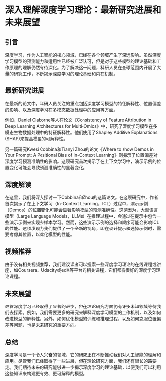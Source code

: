 # 深入理解深度学习理论：最新研究进展和未来展望

## 引言

深度学习，作为人工智能的核心领域，已经在各个领域产生了深远影响。虽然深度学习模型的预测能力和适用性已经被广泛认可，但是对于这些模型的理论基础和工作原理的理解仍然有待深化。为了解决这一问题，科研人员在全球范围内开展了大量的研究工作，不断揭示深度学习的理论基础和内在机制。

## 最新研究进展

在最新的论文中，科研人员关注的重点包括深度学习模型的特征解释性、位置偏差的影响、以及深度学习在多模态数据处理中的应用等方面。

例如，Daniel Claborne等人在论文《Consistency of Feature Attribution in Deep Learning Architectures for Multi-Omics》中，研究了深度学习模型在多模态生物数据处理中的特征解释性。他们使用了Shapley Additive Explanations (SHAP)来提高模型的可解释性。

另一篇研究Kwesi Cobbina和Tianyi Zhou的论文《Where to show Demos in Your Prompt: A Positional Bias of In-Context Learning》则揭示了位置偏差对深度学习预测准确性的影响。这项研究首次揭示了在上下文学习中，演示示例的位置变化可能会导致预测准确性的显著变化。

## 深度解读

在这里，我们将深入探讨一下Cobbina和Zhou的这篇论文。在这项研究中，作者首次揭示了在上下文学习（In-Context Learning，ICL）过程中，演示示例（Demos）的位置变化可能会显著影响模型的预测准确性。这是因为，大型语言模型（Large Language Models，LLMs）在推理过程中，会通过在提示中包含一些演示示例来实现少样本学习。然而，这些演示示例的选择和顺序可能会影响ICL的性能。这项发现为我们提供了一个全新的视角，即在设计提示和选择示例时，需要考虑其位置，以优化模型的性能。

## 视频推荐

由于没有相关视频推荐，我们建议读者可以搜索一些深度学习理论的在线课程或讲座，如Coursera、Udacity或edX等平台的相关课程，它们都有很好的深度学习理论课程。

## 未来展望

尽管深度学习已经取得了显著的进步，但在理论研究方面仍有许多未知领域等待我们去探索。例如，我们需要更多的研究来解释深度学习模型的工作机制，以及如何改进模型的解释性。另外，如何优化模型的训练和推理过程，以及如何克服位置偏差等问题，也是未来研究的重要方向。

## 总结

深度学习是一个令人兴奋的领域，它的研究正在不断推动我们对人工智能的理解和应用。尽管我们已经取得了一些进展，但在理论研究方面，我们还有很长的路要走。我们期待未来的研究能够进一步揭示深度学习的理论基础，以便我们可以利用这些知识来构建更有效、更可解释的模型。